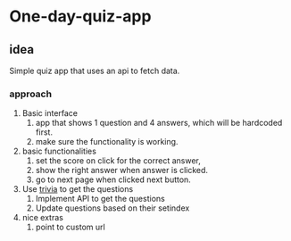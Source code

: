 # One-day-quiz-app

## idea

Simple quiz app that uses an api to fetch data.

### approach

1. Basic interface
   1. app that shows 1 question and 4 answers, which will be hardcoded first.
   2. make sure the functionality is working.
2. basic functionalities 
   1. set the score on click for the correct answer, 
   2. show the right answer when answer is clicked. 
   3. go to next page when clicked next button.
3. Use [trivia](https://opentdb.com/api.php?amount=10&category=12&difficulty=easy&type=multiple) to get the questions
   1. Implement API to get the questions
   2. Update questions based on their setindex
4. nice extras
   1. point to custom url
